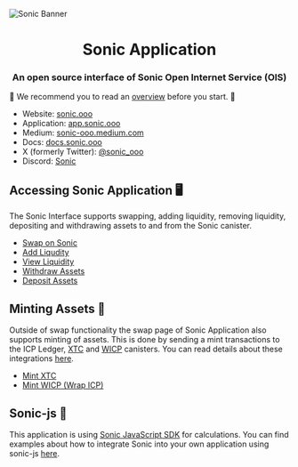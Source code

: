 ![Sonic Banner](https://storageapi.fleek.co/fleek-team-bucket/logos/sonic-log.png)

<h1 align="center">Sonic Application</h1>

<h3 align="center">An open source interface of Sonic Open Internet Service (OIS)</h3>

📖 We recommend you to read an [overview](https://docs.sonic.ooo/#overview) before you start. 📖

- Website: [sonic.ooo](https://sonic.ooo/)
- Application: [app.sonic.ooo](https://app.sonic.ooo)
- Medium: [sonic-ooo.medium.com](https://sonic-ooo.medium.com/)
- Docs: [docs.sonic.ooo](https://docs.sonic.ooo/)
- X (formerly Twitter): [@sonic_ooo](https://x.com/sonic_ooo)
- Discord: [Sonic](https://discord.com/invite/EkmnRd99h6)

## Accessing Sonic Application 🖥

The Sonic Interface supports swapping, adding liquidity, removing liquidity, depositing and withdrawing assets to and from the Sonic canister.

- [Swap on Sonic](https://app.sonic.ooo/swap)
- [Add Liqudity](https://app.sonic.ooo/liquidity/add)
- [View Liquidity](https://app.sonic.ooo/liquidity)
- [Withdraw Assets](https://app.sonic.ooo/assets/withdraw)
- [Deposit Assets](https://app.sonic.ooo/assets/deposit)

## Minting Assets 🔨

Outside of swap functionality the swap page of Sonic Application also supports minting of assets. This is done by sending a mint transactions to the ICP Ledger, [XTC](https://dank.ooo/xtc/) and [WICP](https://dank.ooo/wicp/) canisters. You can read details about these integrations [here](https://docs.sonic.ooo/developer-guides/front-end-integrations).

- [Mint XTC](https://app.sonic.ooo/swap?from=ICP&to=aanaa-xaaaa-aaaah-aaeiq-cai)
- [Mint WICP (Wrap ICP)](https://app.sonic.ooo/swap?from=ICP&to=utozz-siaaa-aaaam-qaaxq-cai)

## Sonic-js 🔧

This application is using [Sonic JavaScript SDK](https://github.com/sonicdex/sonic-js) for calculations. You can find examples about how to integrate Sonic into your own application using sonic-js [here]().
